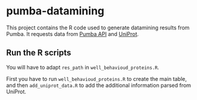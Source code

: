 # pumba-datamining

This project contains the R code used to generate datamining results from Pumba.
It requests data from [Pumba API](https://pumba.dcsr.unil.ch/backend) and [UniProt](https://www.uniprot.org).

## Run the R scripts

You will have to adapt `res_path` in `well_behavioud_proteins.R`.

First you have to run `well_behavioud_proteins.R` to create the main table, and then `add_uniprot_data.R` to add the additional information parsed from UniProt.
